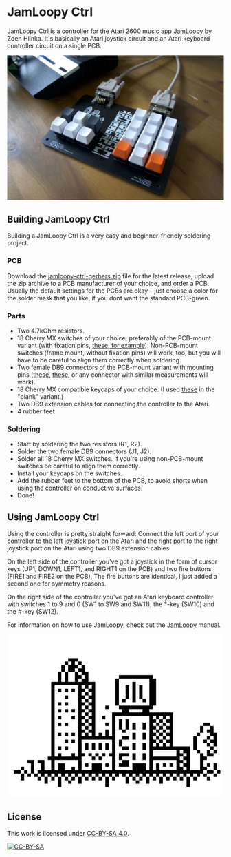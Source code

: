 # JamLoopy Ctrl

JamLoopy Ctrl is a controller for the Atari 2600 music app [JamLoopy](http://satori.sk/jamloopy/) by Zden Hlinka. It's basically an Atari joystick circuit and an Atari keyboard controller circuit on a single PCB.

![JamLoopy Ctrl](images/jamloopy-ctrl.jpg)

## Building JamLoopy Ctrl

Building a JamLoopy Ctrl is a very easy and beginner-friendly soldering project.

### PCB

Download the [jamloopy-ctrl-gerbers.zip](https://github.com/sarweiler/jamloopy-ctrl/releases/latest/download/jamloopy-ctrl-gerbers.zip) file for the latest release, upload the zip archive to a PCB manufacturer of your choice, and order a PCB. Usually the default settings for the PCBs are okay – just choose a color for the solder mask that you like, if you dont want the standard PCB-green.

### Parts

* Two 4.7kOhm resistors.
* 18 Cherry MX switches of your choice, preferably of the PCB-mount variant (with fixation pins, [these, for example](https://www.mouser.com/ProductDetail/540-MX1A-11NW)). Non-PCB-mount switches (frame mount, without fixation pins) will work, too, but you will have to be careful to align them correctly when soldering.
* Two female DB9 connectors of the PCB-mount variant with mounting pins ([these](https://www.mouser.com/ProductDetail/571-2311765-1), [these](https://www.reichelt.de/d-sub-buchse-9-polig-gewinkelt-rm-9-4-gedr-d-sub-bu-09gwc-p113921.html), or any connector with similar measurements will work).
* 18 Cherry MX compatible keycaps of your choice. (I used [these](https://www.aliexpress.com/item/32987364794.html?spm=a2g0s.9042311.0.0.27424c4dBs286T) in the "blank" variant.)
* Two DB9 extension cables for connecting the controller to the Atari.
* 4 rubber feet

### Soldering

* Start by soldering the two resistors (R1, R2).
* Solder the two female DB9 connectors (J1, J2).
* Solder all 18 Cherry MX switches. If you're using non-PCB-mount switches be careful to align them correctly.
* Install your keycaps on the switches.
* Add the rubber feet to the bottom of the PCB, to avoid shorts when using the controller on conductive surfaces.
* Done!

## Using JamLoopy Ctrl

Using the controller is pretty straight forward: Connect the left port of your controller to the left joystick port on the Atari and the right port to the right joystick port on the Atari using two DB9 extension cables.

On the left side of the controller you've got a joystick in the form of cursor keys (UP1, DOWN1, LEFT1, and RIGHT1 on the PCB) and two fire buttons (FIRE1 and FIRE2 on the PCB). The fire buttons are identical, I just added a second one for symmetry reasons.

On the right side of the controller you've got an Atari keyboard controller with switches 1 to 9 and 0 (SW1 to SW9 and SW11), the \*-key (SW10) and the #-key (SW12).

For information on how to use JamLoopy, check out the [JamLoopy](http://satori.sk/jamloopy/) manual.


![pcb artwork](images/vcs_city.png)

## License

This work is licensed under [CC-BY-SA 4.0](http://creativecommons.org/licenses/by-sa/4.0/).

[![CC-BY-SA](https://i.creativecommons.org/l/by-sa/4.0/88x31.png)](http://creativecommons.org/licenses/by-sa/4.0/)
